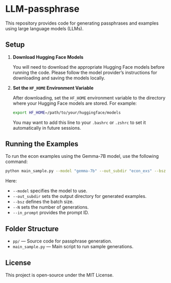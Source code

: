 # LLM-passphrase

This repository provides code for generating passphrases and examples using large language models (LLMs). 

## Setup

1. **Download Hugging Face Models**

   You will need to download the appropriate Hugging Face models before running the code. Please follow the model provider’s instructions for downloading and saving the models locally.

2. **Set the `HF_HOME` Environment Variable**

   After downloading, set the `HF_HOME` environment variable to the directory where your Hugging Face models are stored. For example:

   ```bash
   export HF_HOME=/path/to/your/huggingface/models
   ```

   You may want to add this line to your `.bashrc` or `.zshrc` to set it automatically in future sessions.

## Running the Examples

To run the econ examples using the Gemma-7B model, use the following command:

```bash
python main_sample.py --model "gemma-7b" --out_subdir "econ_exs" --bsz 4 --N 32 --in_prompt 806 
```

Here:

- `--model` specifies the model to use.
- `--out_subdir` sets the output directory for generated examples.
- `--bsz` defines the batch size.
- `--N` sets the number of generations.
- `--in_prompt` provides the prompt ID. 

## Folder Structure

- `pp/` — Source code for passphrase generation.
- `main_sample.py` — Main script to run sample generations.

## License

This project is open-source under the MIT License.
